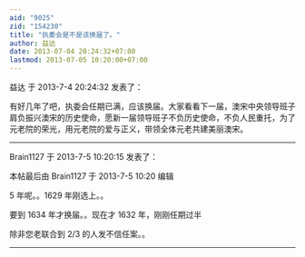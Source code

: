 ```yaml
---
aid: "9025"
zid: "154230"
title: "执委会是不是该换届了。"
author: 益达
date: 2013-07-04 20:24:32+07:00
lastmod: 2013-07-05 10:20:00+07:00
---
```


益达 于 2013-7-4 20:24:32 发表了：

有好几年了吧，执委会任期已满，应该换届。大家看看下一届，澳宋中央领导班子肩负振兴澳宋的历史使命，愿新一届领导班子不负历史使命，不负人民重托，为了元老院的荣光，用元老院的爱与正义，带领全体元老共建美丽澳宋。

---

Brain1127 于 2013-7-5 10:20:15 发表了：

本帖最后由 Brain1127 于 2013-7-5 10:20 编辑

5 年呢。。1629 年刚选上。。

要到 1634 年才换届。。现在才 1632 年，刚刚任期过半

除非您老联合到 2/3 的人发不信任案。。

---
